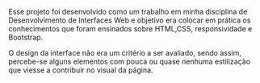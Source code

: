 Esse projeto foi desenvolvido como um trabalho em minha disciplina de Desenvolvimento de Interfaces Web e objetivo era colocar em prática os conhecimentos que foram ensinados sobre HTML,CSS, responsividade e Bootstrap.

O design da interface não era um critério a ser avaliado, sendo assim, percebe-se alguns elementos com pouca ou quase nenhuma estilização que viesse a contribuir no visual da página. 